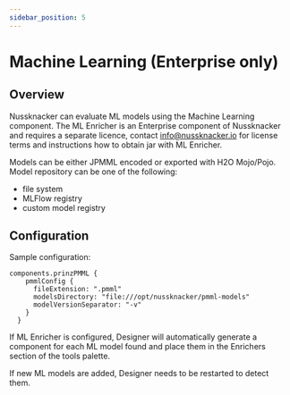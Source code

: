 ```yaml
---
sidebar_position: 5
---
```


# Machine Learning (Enterprise only)

## Overview
                              
Nussknacker can evaluate ML models using the Machine Learning component. The ML Enricher is an Enterprise component of Nussknacker and requires a separate licence, contact info@nussknacker.io for license terms and instructions how to obtain jar with ML Enricher. 

Models can be either JPMML encoded or exported with H2O Mojo/Pojo. 
Model repository can be one of the following:
- file system
- MLFlow registry
- custom model registry
                                 

## Configuration

Sample configuration:
```
components.prinzPMML {  
    pmmlConfig {
      fileExtension: ".pmml"
      modelsDirectory: "file:///opt/nussknacker/pmml-models"
      modelVersionSeparator: "-v"
    }
  }
```
If ML Enricher is configured, Designer will automatically generate a component for each ML model found and place them in the Enrichers section of the tools palette.

If new ML models are added, Designer needs to be restarted to detect them. 
